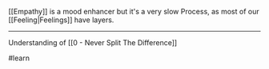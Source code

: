 [[Empathy]] is a mood enhancer but it's a very slow Process, as most of our [[Feeling|Feelings]] have layers.

---

Understanding of [[0 - Never Split The Difference]]

#learn
